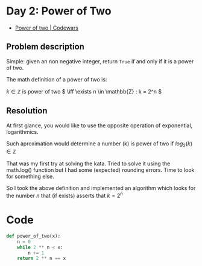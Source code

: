# Day 2: Power of Two

- [Power of two | Codewars](https://www.codewars.com/kata/534d0a229345375d520006a0/)

## Problem description

Simple: given an non negative integer, return `True` if and only if it is a power of two.

The math definition of a power of two is:

$k \in \mathbb{Z}$ is power of two $ \iff \exists n \in \mathbb{Z} : k = 2^n $

## Resolution

At first glance, you would like to use the opposite operation of exponential, logarithmics.

Such aproximation would determine a number (k) is power of two if $log_2(k) \in \mathbb{Z}$

That was my first try at solving the kata. Tried to solve it using the math.log() function but I had some (expected) rounding errors. Time to look for something else.

So I took the above definition and implemented an algorithm which looks for the number $n$ that (if exists) asserts that $k = 2^n$

# Code

```python
def power_of_two(x):
    n = 0
    while 2 ** n < x:
        n += 1
    return 2 ** n == x
```
